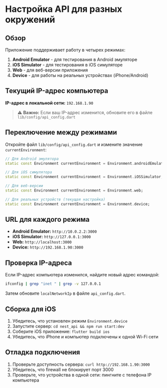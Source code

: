 # Настройка API для разных окружений

## Обзор

Приложение поддерживает работу в четырех режимах:
1. **Android Emulator** - для тестирования в Android эмуляторе
2. **iOS Simulator** - для тестирования в iOS симуляторе
3. **Web** - для веб-версии приложения  
4. **Device** - для работы на реальных устройствах (iPhone/Android)

## Текущий IP-адрес компьютера

**IP-адрес в локальной сети:** `192.168.1.90`

> ⚠️ **Важно:** Если ваш IP-адрес изменится, обновите его в файле `lib/config/api_config.dart`

## Переключение между режимами

Откройте файл `lib/config/api_config.dart` и измените значение `currentEnvironment`:

```dart
// Для Android эмулятора
static const Environment currentEnvironment = Environment.androidEmulator;

// Для iOS симулятора  
static const Environment currentEnvironment = Environment.iOSSimulator;

// Для веб-версии
static const Environment currentEnvironment = Environment.web;

// Для реальных устройств (текущая настройка)
static const Environment currentEnvironment = Environment.device;
```

## URL для каждого режима

- **Android Emulator:** `http://10.0.2.2:3000`
- **iOS Simulator:** `http://127.0.0.1:3000`
- **Web:** `http://localhost:3000`
- **Device:** `http://192.168.1.90:3000`

## Проверка IP-адреса

Если IP-адрес компьютера изменился, найдите новый адрес командой:

```bash
ifconfig | grep "inet " | grep -v 127.0.0.1
```

Затем обновите `localNetworkIp` в файле `api_config.dart`.

## Сборка для iOS

1. Убедитесь, что установлен режим `Environment.device`
2. Запустите сервер: `cd nest_api && npm run start:dev`
3. Соберите iOS приложение: `flutter build ios`
4. Убедитесь, что iPhone и компьютер подключены к одной Wi-Fi сети

## Отладка подключения

1. Проверьте доступность сервера: `curl http://192.168.1.90:3000`
2. Убедитесь, что firewall не блокирует порт 3000
3. Проверьте, что устройства в одной сети: пингните с телефона IP компьютера
